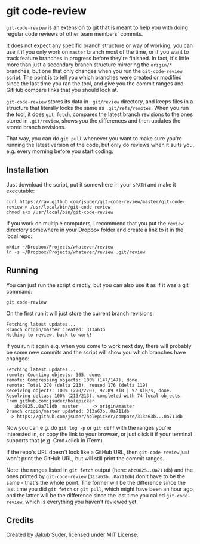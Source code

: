 # git code-review

`git-code-review` is an extension to git that is meant to help you with doing regular code reviews of other team members' commits.

It does not expect any specific branch structure or way of working, you can use it if you only work on `master` branch most of the time, or if you want to track feature branches in progress before they're finished. In fact, it's little more than just a secondary branch structure mirroring the `origin/*` branches, but one that only changes when you run the `git-code-review` script. The point is to tell you which branches were created or modified since the last time you ran the tool, and give you the commit ranges and GitHub compare links that you should look at.

`git-code-review` stores its data in `.git/review` directory, and keeps files in a structure that literally looks the same as `.git/refs/remotes`. When you run the tool, it does `git fetch`, compares the latest branch revisions to the ones stored in `.git/review`, shows you the differences and then updates the stored branch revisions.

That way, you can do `git pull` whenever you want to make sure you're running the latest version of the code, but only do reviews when it suits you, e.g. every morning before you start coding.


## Installation

Just download the script, put it somewhere in your `$PATH` and make it executable:

    curl https://raw.github.com/jsuder/git-code-review/master/git-code-review > /usr/local/bin/git-code-review
    chmod a+x /usr/local/bin/git-code-review

If you work on multiple computers, I recommend that you put the `review` directory somewhere in your Dropbox folder and create a link to it in the local repo:

    mkdir ~/Dropbox/Projects/whatever/review
    ln -s ~/Dropbox/Projects/whatever/review .git/review

## Running

You can just run the script directly, but you can also use it as if it was a git command:

    git code-review

On the first run it will just store the current branch revisions:

    Fetching latest updates...
    Branch origin/master created: 313a63b
    Nothing to review, back to work!

If you run it again e.g. when you come to work next day, there will probably be some new commits and the script will show you which branches have changed:

    Fetching latest updates...
    remote: Counting objects: 365, done.
    remote: Compressing objects: 100% (147/147), done.
    remote: Total 270 (delta 213), reused 176 (delta 119)
    Receiving objects: 100% (270/270), 92.89 KiB | 97 KiB/s, done.
    Resolving deltas: 100% (213/213), completed with 74 local objects.
    From github.com:jsuder/holepicker
       abc0825..0a711db  master     -> origin/master
    Branch origin/master updated: 313a63b..0a711db
     -> https://github.com/jsuder/holepicker/compare/313a63b...0a711db

Now you can e.g. do `git log -p` or `git diff` with the ranges you're interested in, or copy the link to your browser, or just click it if your terminal supports that (e.g. Cmd+click in iTerm).

If the repo's URL doesn't look like a GitHub URL, then `git-code-review` just won't print the GitHub URL, but will still print the commit ranges.

Note: the ranges listed in `git fetch` output (here: `abc0825..0a711db`) and the ones printed by `git-code-review` (`313a63b..0a711db`) don't have to be the same - that's the whole point. The former will be the difference since the last time you did `git fetch` or `git pull`, which might have been an hour ago, and the latter will be the difference since the last time you called `git-code-review`, which is everything you haven't reviewed yet.


## Credits

Created by [Jakub Suder](http://psionides.eu), licensed under MIT License.
